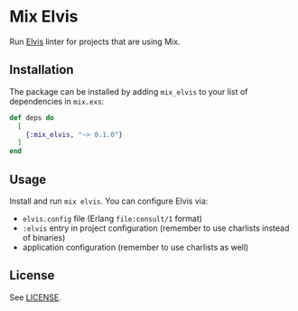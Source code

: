 # Mix Elvis

Run [Elvis][elvis] linter for projects that are using Mix.

## Installation

The package can be installed by adding `mix_elvis` to your list of dependencies
in `mix.exs`:

```elixir
def deps do
  [
    {:mix_elvis, "~> 0.1.0"}
  ]
end
```

## Usage

Install and run `mix elvis`. You can configure Elvis via:

- `elvis.config` file (Erlang `file:consult/1` format)
- `:elvis` entry in project configuration (remember to use charlists instead of
  binaries)
- application configuration (remember to use charlists as well)

## License

See [LICENSE](LICENSE).

[elvis]: https://github.com/inaka/elvis_core
